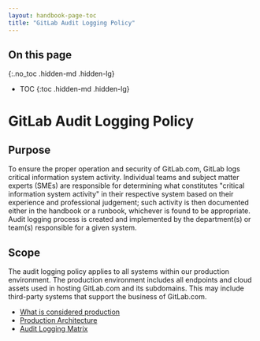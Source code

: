 ```yaml
---
layout: handbook-page-toc
title: "GitLab Audit Logging Policy"
---
```


## On this page
{:.no_toc .hidden-md .hidden-lg}

- TOC
{:toc .hidden-md .hidden-lg}

# GitLab Audit Logging Policy

## Purpose

To ensure the proper operation and security of GitLab.com, GitLab logs critical information system activity. Individual teams and subject matter experts (SMEs) are responsible for determining what constitutes "critical information system activity" in their respective system based on their experience and professional judgement; such activity is then documented either in the handbook or a runbook, whichever is found to be appropriate. Audit logging process is created and implemented by the department(s) or team(s) responsible for a given system.

## Scope

The audit logging policy applies to all systems within our production environment. The production environment includes all endpoints and cloud assets used in hosting GitLab.com and its subdomains. This may include third-party systems that support the business of GitLab.com.

* [What is considered production](/handbook/engineering/security/sec-controls.html#what-is-considered-production)
* [Production Architecture](/handbook/engineering/infrastructure/production/architecture/)
* [Audit Logging Matrix](/handbook/engineering/security/guidance/SYS.1.01_audit_logging.html#audit-logging-matrix)